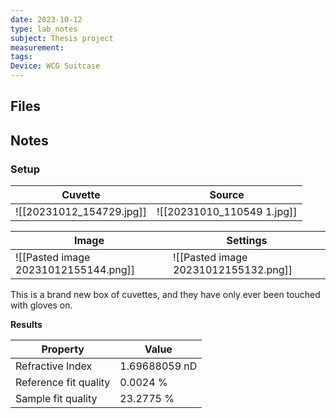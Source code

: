 ```yaml
---
date: 2023-10-12
type: lab_notes
subject: Thesis project
measurement: 
tags: 
Device: WCG Suitcase
---
```

## Files


## Notes

### Setup

| Cuvette                  | Source |
| ------------------------ | ------ |
| ![[20231012_154729.jpg]] |  ![[20231010_110549 1.jpg]]      |

| Image | Settings |
| ----- | -------- |
|  ![[Pasted image 20231012155144.png]]     | ![[Pasted image 20231012155132.png]]         |

This is a brand new box of cuvettes, and they have only ever been touched with gloves on.

**Results**

| Property              | Value      |
| --------------------- | ---------- |
| Refractive Index      | 1.69688059 nD |
| Reference fit quality | 0.0024 %     |
| Sample fit quality    | 23.2775 %           |
